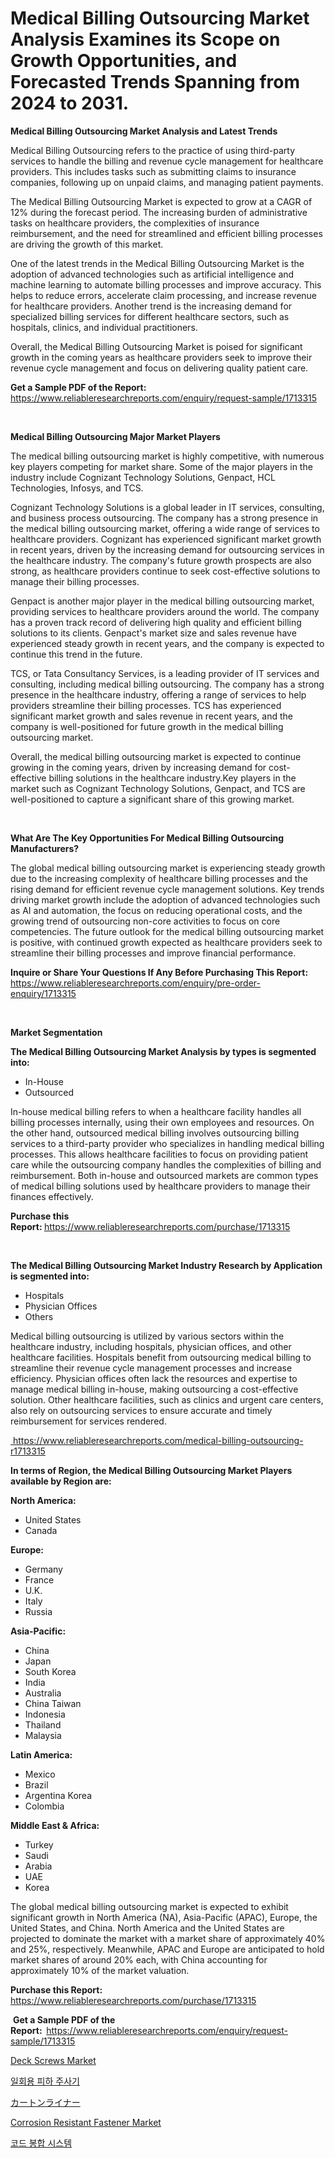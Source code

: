 <p><h1>Medical Billing Outsourcing Market Analysis Examines its Scope on Growth Opportunities, and Forecasted Trends Spanning from 2024 to 2031.</h1></p><p><strong>Medical Billing Outsourcing Market Analysis and Latest Trends</strong></p>
<p><p>Medical Billing Outsourcing refers to the practice of using third-party services to handle the billing and revenue cycle management for healthcare providers. This includes tasks such as submitting claims to insurance companies, following up on unpaid claims, and managing patient payments. </p><p>The Medical Billing Outsourcing Market is expected to grow at a CAGR of 12% during the forecast period. The increasing burden of administrative tasks on healthcare providers, the complexities of insurance reimbursement, and the need for streamlined and efficient billing processes are driving the growth of this market. </p><p>One of the latest trends in the Medical Billing Outsourcing Market is the adoption of advanced technologies such as artificial intelligence and machine learning to automate billing processes and improve accuracy. This helps to reduce errors, accelerate claim processing, and increase revenue for healthcare providers. Another trend is the increasing demand for specialized billing services for different healthcare sectors, such as hospitals, clinics, and individual practitioners.</p><p>Overall, the Medical Billing Outsourcing Market is poised for significant growth in the coming years as healthcare providers seek to improve their revenue cycle management and focus on delivering quality patient care.</p></p>
<p><strong>Get a Sample PDF of the Report:&nbsp;</strong> <a href="https://www.reliableresearchreports.com/enquiry/request-sample/1713315">https://www.reliableresearchreports.com/enquiry/request-sample/1713315</a></p>
<p>&nbsp;</p>
<p><strong>Medical Billing Outsourcing Major Market Players</strong></p>
<p><p>The medical billing outsourcing market is highly competitive, with numerous key players competing for market share. Some of the major players in the industry include Cognizant Technology Solutions, Genpact, HCL Technologies, Infosys, and TCS.</p><p>Cognizant Technology Solutions is a global leader in IT services, consulting, and business process outsourcing. The company has a strong presence in the medical billing outsourcing market, offering a wide range of services to healthcare providers. Cognizant has experienced significant market growth in recent years, driven by the increasing demand for outsourcing services in the healthcare industry. The company's future growth prospects are also strong, as healthcare providers continue to seek cost-effective solutions to manage their billing processes.</p><p>Genpact is another major player in the medical billing outsourcing market, providing services to healthcare providers around the world. The company has a proven track record of delivering high quality and efficient billing solutions to its clients. Genpact's market size and sales revenue have experienced steady growth in recent years, and the company is expected to continue this trend in the future.</p><p>TCS, or Tata Consultancy Services, is a leading provider of IT services and consulting, including medical billing outsourcing. The company has a strong presence in the healthcare industry, offering a range of services to help providers streamline their billing processes. TCS has experienced significant market growth and sales revenue in recent years, and the company is well-positioned for future growth in the medical billing outsourcing market.</p><p>Overall, the medical billing outsourcing market is expected to continue growing in the coming years, driven by increasing demand for cost-effective billing solutions in the healthcare industry.Key players in the market such as Cognizant Technology Solutions, Genpact, and TCS are well-positioned to capture a significant share of this growing market.</p></p>
<p>&nbsp;</p>
<p><strong>What Are The Key Opportunities For Medical Billing Outsourcing Manufacturers?</strong></p>
<p><p>The global medical billing outsourcing market is experiencing steady growth due to the increasing complexity of healthcare billing processes and the rising demand for efficient revenue cycle management solutions. Key trends driving market growth include the adoption of advanced technologies such as AI and automation, the focus on reducing operational costs, and the growing trend of outsourcing non-core activities to focus on core competencies. The future outlook for the medical billing outsourcing market is positive, with continued growth expected as healthcare providers seek to streamline their billing processes and improve financial performance.</p></p>
<p><strong>Inquire or Share Your Questions If Any Before Purchasing This Report:</strong> <a href="https://www.reliableresearchreports.com/enquiry/pre-order-enquiry/1713315">https://www.reliableresearchreports.com/enquiry/pre-order-enquiry/1713315</a></p>
<p>&nbsp;</p>
<p><strong>Market Segmentation</strong></p>
<p><strong>The Medical Billing Outsourcing Market Analysis by types is segmented into:</strong></p>
<p><ul><li>In-House</li><li>Outsourced</li></ul></p>
<p><p>In-house medical billing refers to when a healthcare facility handles all billing processes internally, using their own employees and resources. On the other hand, outsourced medical billing involves outsourcing billing services to a third-party provider who specializes in handling medical billing processes. This allows healthcare facilities to focus on providing patient care while the outsourcing company handles the complexities of billing and reimbursement. Both in-house and outsourced markets are common types of medical billing solutions used by healthcare providers to manage their finances effectively.</p></p>
<p><strong>Purchase this Report:&nbsp;</strong><a href="https://www.reliableresearchreports.com/purchase/1713315">https://www.reliableresearchreports.com/purchase/1713315</a></p>
<p>&nbsp;</p>
<p><strong>The Medical Billing Outsourcing Market Industry Research by Application is segmented into:</strong></p>
<p><ul><li>Hospitals</li><li>Physician Offices</li><li>Others</li></ul></p>
<p><p>Medical billing outsourcing is utilized by various sectors within the healthcare industry, including hospitals, physician offices, and other healthcare facilities. Hospitals benefit from outsourcing medical billing to streamline their revenue cycle management processes and increase efficiency. Physician offices often lack the resources and expertise to manage medical billing in-house, making outsourcing a cost-effective solution. Other healthcare facilities, such as clinics and urgent care centers, also rely on outsourcing services to ensure accurate and timely reimbursement for services rendered.</p></p>
<p><a href="https://www.reliableresearchreports.com/medical-billing-outsourcing-r1713315">&nbsp;https://www.reliableresearchreports.com/medical-billing-outsourcing-r1713315</a></p>
<p><strong>In terms of Region, the Medical Billing Outsourcing Market Players available by Region are:</strong></p>
<p>
    <p> <strong> North America: </strong>
        <ul>
            <li>United States</li>
            <li>Canada</li>
        </ul>
        </p> 
    <p> <strong> Europe: </strong>
        <ul>
            <li>Germany</li>
            <li>France</li>
            <li>U.K.</li>
            <li>Italy</li>
            <li>Russia</li>
        </ul>
        </p> 
    <p> <strong> Asia-Pacific: </strong>
        <ul>
            <li>China</li>
            <li>Japan</li>
            <li>South Korea</li>
            <li>India</li>
            <li>Australia</li>
            <li>China Taiwan</li>
            <li>Indonesia</li>
            <li>Thailand</li>
            <li>Malaysia</li>
        </ul>
        </p> 
    <p> <strong> Latin America: </strong>
        <ul>
            <li>Mexico</li>
            <li>Brazil</li>
            <li>Argentina Korea</li>
            <li>Colombia</li>
        </ul>
        </p> 
    <p> <strong> Middle East & Africa: </strong>
        <ul>
            <li>Turkey</li>
            <li>Saudi</li>
            <li>Arabia</li>
            <li>UAE</li>
            <li>Korea</li>
        </ul>
    </p>
    </p>
<p><p>The global medical billing outsourcing market is expected to exhibit significant growth in North America (NA), Asia-Pacific (APAC), Europe, the United States, and China. North America and the United States are projected to dominate the market with a market share of approximately 40% and 25%, respectively. Meanwhile, APAC and Europe are anticipated to hold market shares of around 20% each, with China accounting for approximately 10% of the market valuation.</p></p>
<p><strong>Purchase this Report: </strong><a href="https://www.reliableresearchreports.com/purchase/1713315">https://www.reliableresearchreports.com/purchase/1713315</a></p>
<p>&nbsp;<strong>Get a Sample PDF of the Report:&nbsp;&nbsp;</strong><a href="https://www.reliableresearchreports.com/enquiry/request-sample/1713315">https://www.reliableresearchreports.com/enquiry/request-sample/1713315</a></p>
<p><strong></strong></p>
<p><p><a href="https://github.com/wusalecollins540tpqoz/Market-Research-Report-List-3/blob/main/deck-screws-market.md">Deck Screws Market</a></p><p><a href="https://github.com/CarmellaLang1/Market-Research-Report-List-1/blob/main/5861576179387.md">일회용 피하 주사기</a></p><p><a href="https://github.com/dawson566/Market-Research-Report-List-2/blob/main/2479888166198.md">カートンライナー</a></p><p><a href="https://github.com/pjcfca/Market-Research-Report-List-3/blob/main/corrosion-resistant-fastener-market.md">Corrosion Resistant Fastener Market</a></p><p><a href="https://github.com/RonSpencer61/Market-Research-Report-List-1/blob/main/4844533179386.md">코드 봉합 시스템</a></p></p>